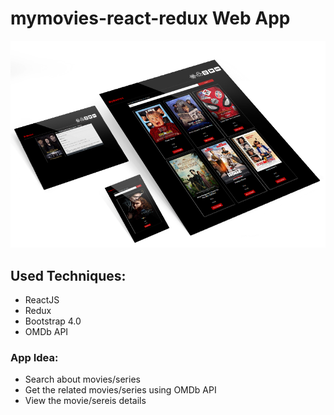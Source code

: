 # mymovies-react-redux Web App

![mymvoies](mymovies-react-redux.png)

## Used Techniques:
- ReactJS
- Redux
- Bootstrap 4.0
- OMDb API

### App Idea:
- Search about movies/series
- Get the related movies/series using OMDb API
- View the movie/sereis details 


